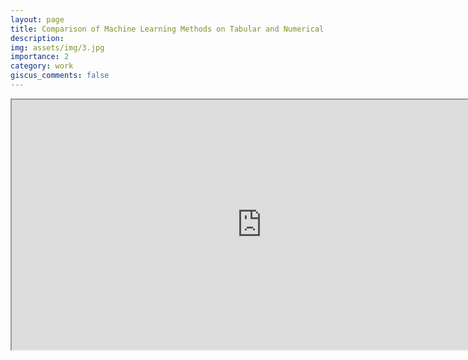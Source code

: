 ```yaml
---
layout: page
title: Comparison of Machine Learning Methods on Tabular and Numerical Datasets
description: 
img: assets/img/3.jpg
importance: 2
category: work
giscus_comments: false
---
```



<div class="row">
    <div class="col-sm mt-3 mt-md-0">
        <iframe id="myEmbedTwo" src="https://bluestar2333.github.io/assets/pdf/EEE-549.pdf" width=800 height=400>
    </div>
</div>
